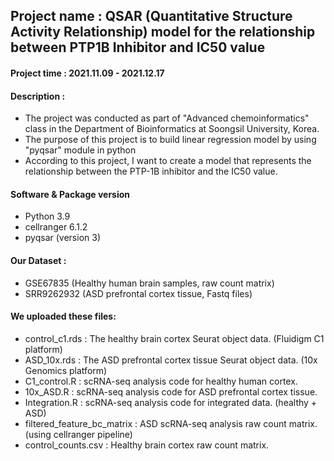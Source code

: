 ## Project name : QSAR (Quantitative Structure Activity Relationship) model for the relationship between PTP1B Inhibitor and IC50 value

#### Project time : 2021.11.09 - 2021.12.17

#### Description :
* The project was conducted as part of "Advanced chemoinformatics" class in the Department of Bioinformatics at Soongsil University, Korea.
* The purpose of this project is to build linear regression model by using "pyqsar" module in python
* According to this project, I want to create a model that represents the relationship between the PTP-1B inhibitor and the IC50 value.
  
#### Software & Package version
* Python 3.9
* cellranger 6.1.2
* pyqsar (version 3)

#### Our Dataset :
* GSE67835 (Healthy human brain samples, raw count matrix)
* SRR9262932 (ASD prefrontal cortex tissue, Fastq files)

#### We uploaded these files:
* control_c1.rds : The healthy brain cortex Seurat object data. (Fluidigm C1 platform)
* ASD_10x.rds : The ASD prefrontal cortex tissue Seurat object data. (10x Genomics platform)
* C1_control.R : scRNA-seq analysis code for healthy human cortex.
* 10x_ASD.R : scRNA-seq analysis code for ASD prefrontal cortex tissue.
* Integration.R : scRNA-seq analysis code for integrated data. (healthy + ASD)
* filtered_feature_bc_matrix : ASD scRNA-seq analysis raw count matrix. (using cellranger pipeline)
* control_counts.csv : Healthy brain cortex raw count matrix.
